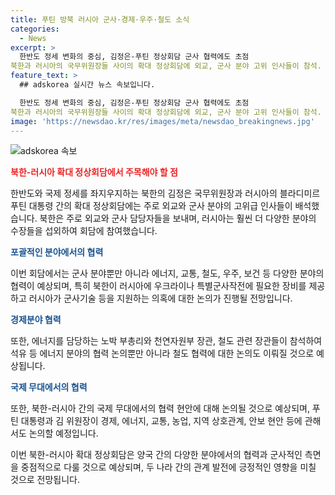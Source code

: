 ```yaml
---
title: 푸틴 방북 러시아 군사·경제·우주·철도 소식
categories:
  - News
excerpt: >
  한반도 정세 변화의 중심, 김정은-푸틴 정상회담 군사 협력에도 초점
북한과 러시아의 국무위원장들 사이의 확대 정상회담에 외교, 군사 분야 고위 인사들이 참석. 북한은 주로 외교, 군사 대표들을 보냈으며 러시아는 훨씬 다양한 분야의 수장들을 보냄. 회담에서는 군사 분야 협력을 논의하고, 러시아가 북한에 다양한 분야의 협력을 제공할 것으로 전망됨. 특히 군사 기술 지원, 우주기술 발전, 경제, 에너지 협력 등이 주요 의제로 다뤄질 것으로 예상됨.
feature_text: >
  ## adskorea 실시간 뉴스 속보입니다.

  한반도 정세 변화의 중심, 김정은-푸틴 정상회담 군사 협력에도 초점
북한과 러시아의 국무위원장들 사이의 확대 정상회담에 외교, 군사 분야 고위 인사들이 참석. 북한은 주로 외교, 군사 대표들을 보냈으며 러시아는 훨씬 다양한 분야의 수장들을 보냄. 회담에서는 군사 분야 협력을 논의하고, 러시아가 북한에 다양한 분야의 협력을 제공할 것으로 전망됨. 특히 군사 기술 지원, 우주기술 발전, 경제, 에너지 협력 등이 주요 의제로 다뤄질 것으로 예상됨.
image: 'https://newsdao.kr/res/images/meta/newsdao_breakingnews.jpg'
---
```


<p><img src="https://newsdao.kr/res/images/meta/newsdao_breakingnews.jpg" alt="adskorea 속보" /></p>

<p><b><span style="color: #ee2323;">북한-러시아 확대 정상회담에서 주목해야 할 점</span></b></p>

<p>한반도와 국제 정세를 좌지우지하는 북한의 김정은 국무위원장과 러시아의 블라디미르 푸틴 대통령 간의 확대 정상회담에는 주로 외교와 군사 분야의 고위급 인사들이 배석했습니다. 북한은 주로 외교와 군사 담당자들을 보내며, 러시아는 훨씬 더 다양한 분야의 수장들을 섭외하여 회담에 참여했습니다.</p>

<p><b><span style="color: #1a5490;">포괄적인 분야에서의 협력</span></b></p>

<p>이번 회담에서는 군사 분야뿐만 아니라 에너지, 교통, 철도, 우주, 보건 등 다양한 분야의 협력이 예상되며, 특히 북한이 러시아에 우크라이나 특별군사작전에 필요한 장비를 제공하고 러시아가 군사기술 등을 지원하는 의혹에 대한 논의가 진행될 전망입니다.</p>

<p><b><span style="color: #1a5490;">경제분야 협력</span></b></p>

<p>또한, 에너지를 담당하는 노박 부총리와 천연자원부 장관, 철도 관련 장관들이 참석하여 석유 등 에너지 분야의 협력 논의뿐만 아니라 철도 협력에 대한 논의도 이뤄질 것으로 예상됩니다.</p>

<p><b><span style="color: #1a5490;">국제 무대에서의 협력</span></b></p>

<p>또한, 북한-러시아 간의 국제 무대에서의 협력 현안에 대해 논의될 것으로 예상되며, 푸틴 대통령과 김 위원장이 경제, 에너지, 교통, 농업, 지역 상호관계, 안보 현안 등에 관해서도 논의할 예정입니다.</p>

<p>이번 북한-러시아 확대 정상회담은 양국 간의 다양한 분야에서의 협력과 군사적인 측면을 중점적으로 다룰 것으로 예상되며, 두 나라 간의 관계 발전에 긍정적인 영향을 미칠 것으로 전망됩니다.</p>

